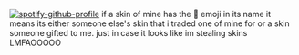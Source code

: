 [![spotify-github-profile](https://spotify-github-profile.kittinanx.com/api/view?uid=22ucmzyr6fo376ef6cfij3hkq&cover_image=true&theme=default&show_offline=false&background_color=121212&interchange=true&bar_color_cover=true)](https://spotify-github-profile.kittinanx.com/api/view?uid=22ucmzyr6fo376ef6cfij3hkq&redirect=true)
if a skin of mine has the 💝 emoji in its name it means its either someone else's skin that i traded one of mine for or a skin someone gifted to me. just in case it looks like im stealing skins LMFAOOOOO
